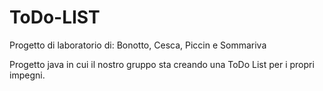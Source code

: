# ToDo-LIST
Progetto di laboratorio di: Bonotto, Cesca, Piccin e Sommariva

Progetto java in cui il nostro gruppo sta creando una ToDo List per i propri impegni.
